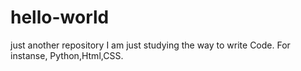 # hello-world
just another repository
I am just studying the way to write Code. For instanse, Python,Html,CSS.
